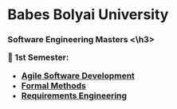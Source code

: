 # Babes Bolyai University
<h3> Software Engineering Masters <\h3>

:open_file_folder: 1st Semester:
* [Agile Software Development]()
* [Formal Methods]()
* [Requirements Engineering]()
